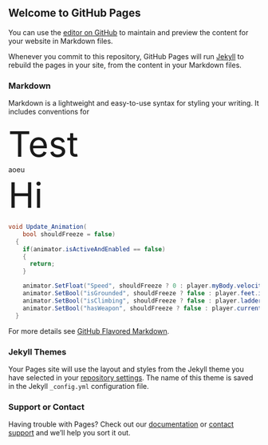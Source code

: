 ## Welcome to GitHub Pages

You can use the [editor on GitHub](https://github.com/hardlydifficult/Platformer/edit/master/README.md) to maintain and preview the content for your website in Markdown files.

Whenever you commit to this repository, GitHub Pages will run [Jekyll](https://jekyllrb.com/) to rebuild the pages in your site, from the content in your Markdown files.

### Markdown

Markdown is a lightweight and easy-to-use syntax for styling your writing. It includes conventions for

<div style="font-size:5em">Test</div>

<div>aoeu</div>

<div style="font-size:5em">Hi</div>


```csharp
void Update_Animation(
    bool shouldFreeze = false)
  {
    if(animator.isActiveAndEnabled == false)
    {
      return;
    }

    animator.SetFloat("Speed", shouldFreeze ? 0 : player.myBody.velocity.magnitude);
    animator.SetBool("isGrounded", shouldFreeze ? false : player.feet.isGrounded);
    animator.SetBool("isClimbing", shouldFreeze ? false : player.ladderMovement.isOnLadder);
    animator.SetBool("hasWeapon", shouldFreeze ? false : player.currentWeapon != null);
  }
```

For more details see [GitHub Flavored Markdown](https://guides.github.com/features/mastering-markdown/).

### Jekyll Themes

Your Pages site will use the layout and styles from the Jekyll theme you have selected in your [repository settings](https://github.com/hardlydifficult/Platformer/settings). The name of this theme is saved in the Jekyll `_config.yml` configuration file.

### Support or Contact

Having trouble with Pages? Check out our [documentation](https://help.github.com/categories/github-pages-basics/) or [contact support](https://github.com/contact) and we’ll help you sort it out.
